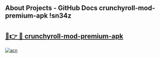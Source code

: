 ## About Projects - GitHub Docs crunchyroll-mod-premium-apk !sn34z

# <h2><a href="https://andorid.site?title=crunchyroll-mod-premium-apk&ref=13PRO">🔗👉 🔴 crunchyroll-mod-premium-apk</a></h2>

[![acn](https://github.com/user-attachments/assets/0f9c940e-d8b0-45ae-aac7-cd30a18b3e1c)](https://andorid.site?title=crunchyroll-mod-premium-apk&ref=13PRO)


